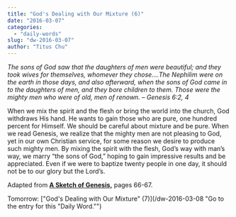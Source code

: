 ```yaml
---
title: "God's Dealing with Our Mixture (6)"
date: "2016-03-07"
categories: 
  - "daily-words"
slug: "dw-2016-03-07"
author: "Titus Chu"
---
```


_The sons of God saw that the daughters of men were beautiful; and they took wives for themselves, whomever they chose....The Nephilim were on the earth in those days, and also afterward, when the sons of God came in to the daughters of men, and they bore children to them. Those were the mighty men who were of old, men of renown._ _– Genesis 6:2, 4_

When we mix the spirit and the flesh or bring the world into the church, God withdraws His hand. He wants to gain those who are pure, one hundred percent for Himself. We should be careful about mixture and be pure. When we read Genesis, we realize that the mighty men are not pleasing to God, yet in our own Christian service, for some reason we desire to produce such mighty men. By mixing the spirit with the flesh, God’s way with man’s way, we marry “the sons of God,” hoping to gain impressive results and be appreciated. Even if we were to baptize twenty people in one day, it should not be to our glory but the Lord’s.

Adapted from __[A Sketch of Genesis,](/book-gen-sketch/ "Go to the listing for this book.")__ pages 66-67.

Tomorrow: ["God's Dealing with Our Mixture" (7)](/dw-2016-03-08 "Go to the entry for this "Daily Word."")
